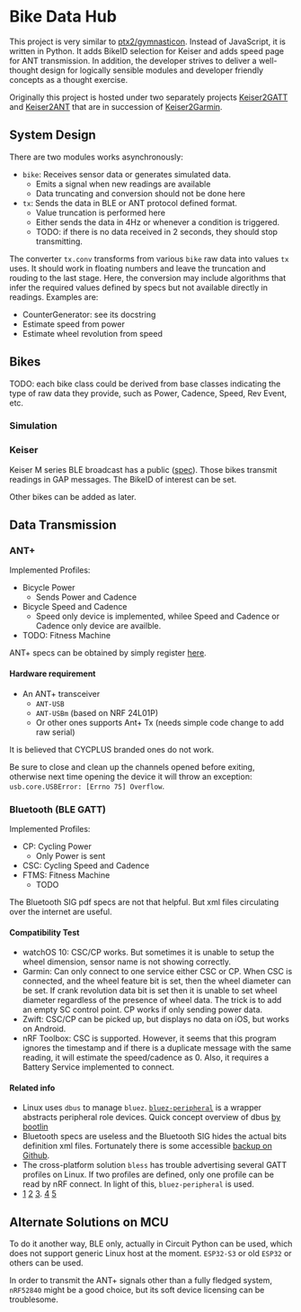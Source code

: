# Bike Data Hub

This project is very similar to [ptx2/gymnasticon](https://github.com/ptx2/gymnasticon). Instead of JavaScript, it is written in Python. 
It adds BikeID selection for Keiser and adds speed page for ANT transmission.
In addition, the developer strives to deliver a well-thought design for logically sensible modules and developer friendly concepts as a thought exercise.

Originally this project is hosted under two separately projects [Keiser2GATT](https://github.com/tao-j/Keiser2GATT) and [Keiser2ANT](https://github.com/tao-j/Keiser2ANT) that are in succession of [Keiser2Garmin](https://github.com/tao-j/Keiser2Garmin).

## System Design

There are two modules works asynchronously: 
+ `bike`: Receives sensor data or generates simulated data.
  + Emits a signal when new readings are available
  + Data truncating and conversion should not be done here
+ `tx`: Sends the data in BLE or ANT protocol defined format.
  + Value truncation is performed here
  + Either sends the data in 4Hz or whenever a condition is triggered.
   + TODO: if there is no data received in 2 seconds, they should stop transmitting.

The converter `tx.conv` transforms from various `bike` raw data into values `tx` uses. It should work in floating numbers and leave the truncation and rouding to the last stage. Here, the conversion may include algorithms that infer the required values defined by specs but not available directly in readings. Examples are:
+ CounterGenerator: see its docstring
+ Estimate speed from power
+ Estimate wheel revolution from speed


## Bikes
TODO: each bike class could be derived from base classes indicating the type of raw data they provide, such as Power, Cadence, Speed, Rev Event, etc.

### Simulation

### Keiser
Keiser M series BLE broadcast has a public ([spec](https://dev.keiser.com/mseries/direct/)). Those bikes transmit readings in GAP messages. The BikeID of interest can be set.

Other bikes can be added as later.


## Data Transmission

### ANT+

Implemented Profiles:
+ Bicycle Power
  + Sends Power and Cadence
+ Bicycle Speed and Cadence
  + Speed only device is implemented, whilee Speed and Cadence or Cadence only device are availble.
+ TODO: Fitness Machine

ANT+ specs can be obtained by simply register [here](https://www.thisisant.com/my-ant/join-adopter/).

#### Hardware requirement
+ An ANT+ transceiver
    + `ANT-USB`
    + `ANT-USBm` (based on NRF 24L01P)
    + Or other ones supports Ant+ Tx (needs simple code change to add raw serial)

It is believed that CYCPLUS branded ones do not work.

Be sure to close and clean up the channels opened before exiting, otherwise next time opening the device it will throw an exception: `usb.core.USBError: [Errno 75] Overflow`.

### Bluetooth (BLE GATT)

Implemented Profiles:
+ CP: Cycling Power
  + Only Power is sent
+ CSC: Cycling Speed and Cadence
+ FTMS: Fitness Machine
  + TODO

The Bluetooth SIG pdf specs are not that helpful. But xml files circulating over the internet are useful.

#### Compatibility Test
+ watchOS 10: CSC/CP works. But sometimes it is unable to setup the wheel dimension, sensor name is not showing correctly.
+ Garmin: Can only connect to one service either CSC or CP. When CSC is connected, and the wheel feature bit is set, then the wheel diameter can be set. If crank revolution data bit is set then it is unable to set wheel diameter regardless of the presence of wheel data. The trick is to add an empty SC control point. CP works if only sending power data.
+ Zwift: CSC/CP can be picked up, but displays no data on iOS, but works on Android.
+ nRF Toolbox: CSC is supported. However, it seems that this program ignores the timestamp and if there is a duplicate message with the same reading, it will estimate the speed/cadence as 0. Also, it requires a Battery Service implemented to connect.

#### Related info
+ Linux uses `dbus` to manage `bluez`. [`bluez-peripheral`](https://github.com/spacecheese/bluez_peripheral) is a wrapper abstracts peripheral role devices. Quick concept overview of dbus [by bootlin](https://bootlin.com/pub/conferences/2016/meetup/dbus/josserand-dbus-meetup.pdf)
+ Bluetooth specs are useless and the Bluetooth SIG hides the actual bits definition xml files. Fortunately there is some accessible [backup on Github](
https://github.com/oesmith/gatt-xml/blob/master/org.bluetooth.characteristic.cycling_power_measurement.xml). 
+ The cross-platform solution `bless` has trouble advertising several GATT profiles on Linux. If two profiles are defined, only one profile can be read by nRF connect. In light of this, `bluez-peripheral` is used.
+ [1](https://ihaque.org/posts/2021/01/04/pelomon-part-iv-software/) [2](https://github.com/olympum/ble-cycling-power) [3](https://teaandtechtime.com/arduino-ble-cycling-power-service). [4](https://github.com/PunchThrough/espresso-ble/blob/master/ble.py) [5](https://github.com/Jumperr-labs/python-gatt-server/blob/master/gatt_server.py)



## Alternate Solutions on MCU
To do it another way, BLE only, actually in Circuit Python can be used, which does not support generic Linux host at the moment. `ESP32-S3` or old `ESP32` or others can be used.

In order to transmit the ANT+ signals other than a fully fledged system, `nRF52840` might be a good choice, but its soft device licensing can be troublesome.
